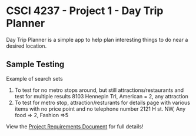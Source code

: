 # CSCI 4237 - Project 1 - Day Trip Planner
Day Trip Planner is a simple app to help plan interesting things to do near a desired location.

## Sample Testing
Example of search sets
1. To test for no metro stops around, but still attractions/restaurants and test for multiple results
        8103 Hennepin Trl, American = 2, any attraction
2. To test for metro stop, attraction/resturants for details page with various items with no price point and no telephone number
        2121 H st. NW, Any food => 2, Fashion =>5

View the [Project Requirements Document](https://drive.google.com/open?id=13W5QWewU-XsAD4d4pQCqrIYLn027aj_sTTaBnuAreuY) for full details!
